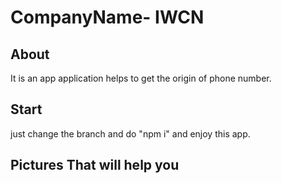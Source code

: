 # CompanyName- IWCN

## About 
It is an app application helps to get the origin of phone number.

## Start 
just change the branch and do "npm i" and enjoy this app.
 
 ## Pictures That will help you

 
